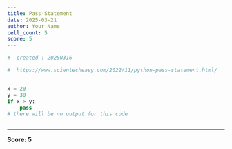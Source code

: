```yaml
---
title: Pass-Statement
date: 2025-03-21
author: Your Name
cell_count: 5
score: 5
---
```


```python
#  created : 20250316
```


```python
#  https://www.scientecheasy.com/2022/11/python-pass-statement.html/
```


```python

```


```python
x = 20
y = 30
if x > y:
    pass
# there will be no output for this code
```


```python

```


---
**Score: 5**